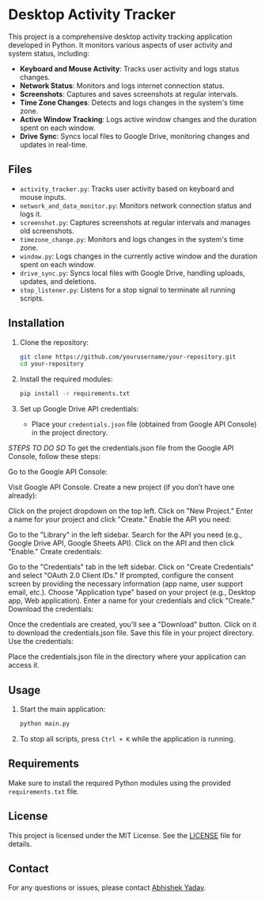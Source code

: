 # Desktop Activity Tracker

This project is a comprehensive desktop activity tracking application developed in Python. It monitors various aspects of user activity and system status, including:

- **Keyboard and Mouse Activity**: Tracks user activity and logs status changes.
- **Network Status**: Monitors and logs internet connection status.
- **Screenshots**: Captures and saves screenshots at regular intervals.
- **Time Zone Changes**: Detects and logs changes in the system's time zone.
- **Active Window Tracking**: Logs active window changes and the duration spent on each window.
- **Drive Sync**: Syncs local files to Google Drive, monitoring changes and updates in real-time.

## Files

- `activity_tracker.py`: Tracks user activity based on keyboard and mouse inputs.
- `network_and_data_monitor.py`: Monitors network connection status and logs it.
- `screenshot.py`: Captures screenshots at regular intervals and manages old screenshots.
- `timezone_change.py`: Monitors and logs changes in the system's time zone.
- `window.py`: Logs changes in the currently active window and the duration spent on each window.
- `drive_sync.py`: Syncs local files with Google Drive, handling uploads, updates, and deletions.
- `stop_listener.py`: Listens for a stop signal to terminate all running scripts.

## Installation

1. Clone the repository:

    ```sh
    git clone https://github.com/yourusername/your-repository.git
    cd your-repository
    ```

2. Install the required modules:

    ```sh
    pip install -r requirements.txt
    ```

3. Set up Google Drive API credentials:
    - Place your `credentials.json` file (obtained from Google API Console) in the project directory.

*STEPS TO DO SO*
To get the credentials.json file from the Google API Console, follow these steps:

Go to the Google API Console:

Visit Google API Console.
Create a new project (if you don’t have one already):

Click on the project dropdown on the top left.
Click on "New Project."
Enter a name for your project and click "Create."
Enable the API you need:

Go to the "Library" in the left sidebar.
Search for the API you need (e.g., Google Drive API, Google Sheets API).
Click on the API and then click "Enable."
Create credentials:

Go to the "Credentials" tab in the left sidebar.
Click on "Create Credentials" and select "OAuth 2.0 Client IDs."
If prompted, configure the consent screen by providing the necessary information (app name, user support email, etc.).
Choose "Application type" based on your project (e.g., Desktop app, Web application).
Enter a name for your credentials and click "Create."
Download the credentials:

Once the credentials are created, you'll see a "Download" button. Click on it to download the credentials.json file.
Save this file in your project directory.
Use the credentials:

Place the credentials.json file in the directory where your application can access it.

## Usage

1. Start the main application:

    ```sh
    python main.py
    ```

2. To stop all scripts, press `Ctrl + K` while the application is running.

## Requirements

Make sure to install the required Python modules using the provided `requirements.txt` file.

## License

This project is licensed under the MIT License. See the [LICENSE](LICENSE) file for details.

## Contact

For any questions or issues, please contact [Abhishek Yadav](abhishek.yadav_cs.aiml21@gla.ac.in).
